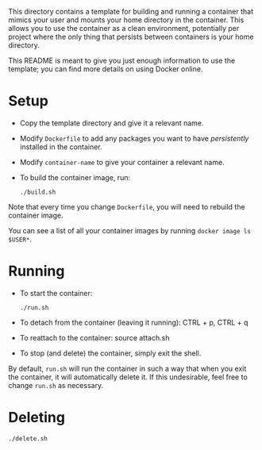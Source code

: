 This directory contains a template for building and running a container that
mimics your user and mounts your home directory in the container. This allows
you to use the container as a clean environment, potentially per project where
the only thing that persists between containers is your home directory.

This README is meant to give you just enough information to use the template;
you can find more details on using Docker online.

# Setup

* Copy the template directory and give it a relevant name.
* Modify `Dockerfile` to add any packages you want to have *persistently*
  installed in the container.
* Modify `container-name` to give your container a relevant name.
* To build the container image, run:

  ```shell
  ./build.sh
  ```

Note that every time you change `Dockerfile`, you will need to rebuild the
container image.

You can see a list of all your container images by running
`docker image ls $USER*`.

# Running

* To start the container:

  ```shell
  ./run.sh
  ```

* To detach from the container (leaving it running): CTRL + p, CTRL + q

* To reattach to the container: source attach.sh

* To stop (and delete) the container, simply exit the shell.

By default, `run.sh` will run the container in such a way that when you exit
the container, it will automatically delete it. If this undesirable, feel free
to change `run.sh` as necessary.

# Deleting

```shell
./delete.sh
```
